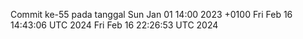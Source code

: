 Commit ke-55 pada tanggal Sun Jan 01 14:00 2023 +0100
Fri Feb 16 14:43:06 UTC 2024
Fri Feb 16 22:26:53 UTC 2024
